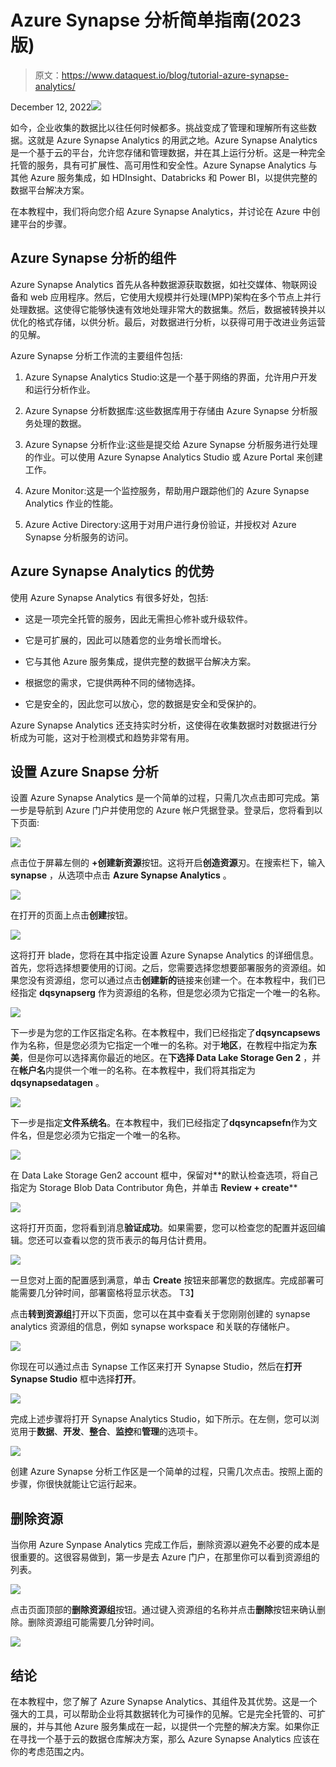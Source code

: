 # Azure Synapse 分析简单指南(2023 版)

> 原文：<https://www.dataquest.io/blog/tutorial-azure-synapse-analytics/>

December 12, 2022![](img/9f51e324cdab4b447e38cc8d63711c29.png)

如今，企业收集的数据比以往任何时候都多。挑战变成了管理和理解所有这些数据。这就是 Azure Synapse Analytics 的用武之地。Azure Synapse Analytics 是一个基于云的平台，允许您存储和管理数据，并在其上运行分析。这是一种完全托管的服务，具有可扩展性、高可用性和安全性。Azure Synapse Analytics 与其他 Azure 服务集成，如 HDInsight、Databricks 和 Power BI，以提供完整的数据平台解决方案。

在本教程中，我们将向您介绍 Azure Synapse Analytics，并讨论在 Azure 中创建平台的步骤。

## Azure Synapse 分析的组件

Azure Synapse Analytics 首先从各种数据源获取数据，如社交媒体、物联网设备和 web 应用程序。然后，它使用大规模并行处理(MPP)架构在多个节点上并行处理数据。这使得它能够快速有效地处理非常大的数据集。然后，数据被转换并以优化的格式存储，以供分析。最后，对数据进行分析，以获得可用于改进业务运营的见解。

Azure Synapse 分析工作流的主要组件包括:

1.  Azure Synapse Analytics Studio:这是一个基于网络的界面，允许用户开发和运行分析作业。

2.  Azure Synapse 分析数据库:这些数据库用于存储由 Azure Synapse 分析服务处理的数据。

3.  Azure Synapse 分析作业:这些是提交给 Azure Synapse 分析服务进行处理的作业。可以使用 Azure Synapse Analytics Studio 或 Azure Portal 来创建工作。

4.  Azure Monitor:这是一个监控服务，帮助用户跟踪他们的 Azure Synapse Analytics 作业的性能。

5.  Azure Active Directory:这用于对用户进行身份验证，并授权对 Azure Synapse 分析服务的访问。

## Azure Synapse Analytics 的优势

使用 Azure Synapse Analytics 有很多好处，包括:

*   这是一项完全托管的服务，因此无需担心修补或升级软件。

*   它是可扩展的，因此可以随着您的业务增长而增长。

*   它与其他 Azure 服务集成，提供完整的数据平台解决方案。

*   根据您的需求，它提供两种不同的储物选择。

*   它是安全的，因此您可以放心，您的数据是安全和受保护的。

Azure Synapse Analytics 还支持实时分析，这使得在收集数据时对数据进行分析成为可能，这对于检测模式和趋势非常有用。

## 设置 Azure Snapse 分析

设置 Azure Synapse Analytics 是一个简单的过程，只需几次点击即可完成。第一步是导航到 Azure 门户并使用您的 Azure 帐户凭据登录。登录后，您将看到以下页面:

![](img/96320b1281e58ec2e4270ccd57bb6b8c.png)

点击位于屏幕左侧的 **+创建新资源**按钮。这将开启**创造资源**刃。在搜索栏下，输入 **synapse** ，从选项中点击 **Azure Synapse Analytics** 。

![](img/a82e94c0640e9a11bef841aed331c7e4.png)

在打开的页面上点击**创建**按钮。

![](img/36404c2ab7b9e3b2b4551ff129ba2841.png)

这将打开 blade，您将在其中指定设置 Azure Synapse Analytics 的详细信息。首先，您将选择想要使用的订阅。之后，您需要选择您想要部署服务的资源组。如果您没有资源组，您可以通过点击**创建新的**链接来创建一个。在本教程中，我们已经指定 **dqsynapserg** 作为资源组的名称，但是您必须为它指定一个唯一的名称。

![](img/47a217f5ad40125c9b7cff47572bdd4f.png)

下一步是为您的工作区指定名称。在本教程中，我们已经指定了**dqsyncapsews**作为名称，但是您必须为它指定一个唯一的名称。对于**地区**，在教程中指定为**东美**，但是你可以选择离你最近的地区。在**下选择 Data Lake Storage Gen 2** ，并在**帐户名**内提供一个唯一的名称。在本教程中，我们将其指定为 **dqsynapsedatagen** 。

![](img/d0e2ca8977b256813677187f511b3a16.png)

下一步是指定**文件系统名**。在本教程中，我们已经指定了**dqsyncapsefn**作为文件名，但是您必须为它指定一个唯一的名称。

![](img/3567670f60d8285d834a265f6bd4df9c.png)

在 Data Lake Storage Gen2 account 框中，保留对**的默认检查选项，将自己指定为 Storage Blob Data Contributor 角色，并单击 **Review + create****

![](img/c2cc1d94b304e7a90ef30d3aeed4b82e.png)

这将打开页面，您将看到消息**验证成功**。如果需要，您可以检查您的配置并返回编辑。您还可以查看以您的货币表示的每月估计费用。

![](img/b1a4455eaabd316a53e6d8c8f8dfd495.png)

一旦您对上面的配置感到满意，单击 **Create** 按钮来部署您的数据库。完成部署可能需要几分钟时间，部署窗格将显示状态。
T3】

点击**转到资源组**打开以下页面，您可以在其中查看关于您刚刚创建的 synapse analytics 资源组的信息，例如 synapse workspace 和关联的存储帐户。

![](img/0295826240b64ab21665b019a2cf18a8.png)

你现在可以通过点击 Synapse 工作区来打开 Synapse Studio，然后在**打开 Synapse Studio** 框中选择**打开**。

![](img/8d73e2474c01f3d291abb203b67502fb.png)

完成上述步骤将打开 Synapse Analytics Studio，如下所示。在左侧，您可以浏览用于**数据**、**开发**、**整合**、**监控**和**管理**的选项卡。

![](img/51ae9ff32b4bdaed1518f099b90b3039.png)

创建 Azure Synapse 分析工作区是一个简单的过程，只需几次点击。按照上面的步骤，你很快就能让它运行起来。

## 删除资源

当你用 Azure Synpase Analytics 完成工作后，删除资源以避免不必要的成本是很重要的。这很容易做到，第一步是去 Azure 门户，在那里你可以看到资源组的列表。

![](img/fed7f5f3f5e971f7ab7a1ed55d359325.png)

点击页面顶部的**删除资源组**按钮。通过键入资源组的名称并点击**删除**按钮来确认删除。删除资源组可能需要几分钟时间。

![](img/23d0f169d0e3f895ea249c1b5873948e.png)

## 结论

在本教程中，您了解了 Azure Synapse Analytics、其组件及其优势。这是一个强大的工具，可以帮助企业将其数据转化为可操作的见解。它是完全托管的、可扩展的，并与其他 Azure 服务集成在一起，以提供一个完整的解决方案。如果你正在寻找一个基于云的数据仓库解决方案，那么 Azure Synapse Analytics 应该在你的考虑范围之内。